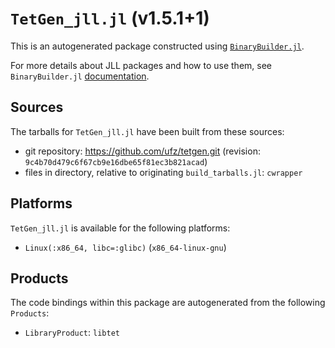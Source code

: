 # `TetGen_jll.jl` (v1.5.1+1)

This is an autogenerated package constructed using [`BinaryBuilder.jl`](https://github.com/JuliaPackaging/BinaryBuilder.jl).

For more details about JLL packages and how to use them, see `BinaryBuilder.jl` [documentation](https://juliapackaging.github.io/BinaryBuilder.jl/dev/jll/).

## Sources

The tarballs for `TetGen_jll.jl` have been built from these sources:

* git repository: https://github.com/ufz/tetgen.git (revision: `9c4b70d479c6f67cb9e16dbe65f81ec3b821acad`)
* files in directory, relative to originating `build_tarballs.jl`: `cwrapper`

## Platforms

`TetGen_jll.jl` is available for the following platforms:

* `Linux(:x86_64, libc=:glibc)` (`x86_64-linux-gnu`)

## Products

The code bindings within this package are autogenerated from the following `Products`:

* `LibraryProduct`: `libtet`
